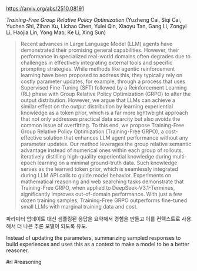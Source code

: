 https://arxiv.org/abs/2510.08191

*Training-Free Group Relative Policy Optimization* (Yuzheng Cai, Siqi Cai, Yuchen Shi, Zihan Xu, Lichao Chen, Yulei Qin, Xiaoyu Tan, Gang Li, Zongyi Li, Haojia Lin, Yong Mao, Ke Li, Xing Sun)

> Recent advances in Large Language Model (LLM) agents have demonstrated their promising general capabilities. However, their performance in specialized real-world domains often degrades due to challenges in effectively integrating external tools and specific prompting strategies. While methods like agentic reinforcement learning have been proposed to address this, they typically rely on costly parameter updates, for example, through a process that uses Supervised Fine-Tuning (SFT) followed by a Reinforcement Learning (RL) phase with Group Relative Policy Optimization (GRPO) to alter the output distribution. However, we argue that LLMs can achieve a similar effect on the output distribution by learning experiential knowledge as a token prior, which is a far more lightweight approach that not only addresses practical data scarcity but also avoids the common issue of overfitting. To this end, we propose Training-Free Group Relative Policy Optimization (Training-Free GRPO), a cost-effective solution that enhances LLM agent performance without any parameter updates. Our method leverages the group relative semantic advantage instead of numerical ones within each group of rollouts, iteratively distilling high-quality experiential knowledge during multi-epoch learning on a minimal ground-truth data. Such knowledge serves as the learned token prior, which is seamlessly integrated during LLM API calls to guide model behavior. Experiments on mathematical reasoning and web searching tasks demonstrate that Training-Free GRPO, when applied to DeepSeek-V3.1-Terminus, significantly improves out-of-domain performance. With just a few dozen training samples, Training-Free GRPO outperforms fine-tuned small LLMs with marginal training data and cost.

파라미터 업데이트 대신 샘플링된 응답을 요약해서 경험을 만들고 이를 컨텍스트로 사용해서 더 나은 추론 모델이 되도록 유도.

<english>
Instead of updating the parameters, summarizing sampled responses to build experiences and uses this as a context to make a model to be a better reasoner.
</english>

#rl #reasoning 